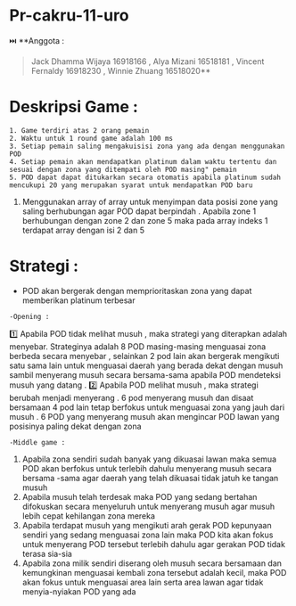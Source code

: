 # Pr-cakru-11-uro

:next_track_button: **Anggota : 
> Jack Dhamma Wijaya 16918166 , Alya Mizani 16518181 , Vincent Fernaldy 16918230 , Winnie Zhuang 16518020**

# Deskripsi Game :
```
1. Game terdiri atas 2 orang pemain
2. Waktu untuk 1 round game adalah 100 ms
3. Setiap pemain saling mengakuisisi zona yang ada dengan menggunakan POD
4. Setiap pemain akan mendapatkan platinum dalam waktu tertentu dan sesuai dengan zona yang ditempati oleh POD masing" pemain
5. POD dapat dapat ditukarkan secara otomatis apabila platinum sudah mencukupi 20 yang merupakan syarat untuk mendapatkan POD baru
```





1. Menggunakan array of array untuk menyimpan data posisi zone yang saling berhubungan agar POD dapat berpindah . 
   Apabila zone 1 berhubungan dengan zone 2 dan zone 5 maka pada array indeks 1 terdapat array dengan isi 2 dan 5






# Strategi :

- POD akan bergerak dengan memprioritaskan zona yang dapat memberikan platinum terbesar

`-Opening :`
  
 :one: Apabila POD tidak melihat musuh , maka strategi yang diterapkan adalah menyebar. Strateginya adalah 8 POD masing-masing      menguasai zona berbeda secara menyebar , selainkan 2 pod lain akan bergerak mengikuti satu sama lain untuk menguasai daerah yang berada dekat dengan musuh sambil menyerang musuh secara bersama-sama apabila POD mendeteksi musuh yang datang .
 :two: Apabila POD melihat musuh , maka strategi berubah menjadi menyerang . 6 pod menyerang musuh dan disaat bersamaan 4 pod lain tetap berfokus untuk menguasai zona yang jauh dari musuh . 6 POD yang menyerang musuh akan mengincar POD lawan yang posisinya paling dekat dengan zona 


`-Middle game :`
   1. Apabila zona sendiri sudah banyak yang dikuasai lawan maka semua POD akan berfokus untuk terlebih dahulu menyerang musuh secara bersama -sama agar daerah yang telah dikuasai tidak jatuh ke tangan musuh 
   2. Apabila musuh telah terdesak maka POD yang sedang bertahan difokuskan secara menyeluruh untuk menyerang musuh agar musuh lebih cepat kehilangan zona mereka 
   3. Apabila terdapat musuh yang mengikuti arah gerak POD kepunyaan sendiri yang sedang menguasai zona lain maka POD kita akan fokus untuk menyerang POD tersebut terlebih dahulu agar gerakan POD tidak terasa sia-sia
   4. Apabila zona milik sendiri diserang oleh musuh secara bersamaan dan kemungkinan menguasai kembali zona tersebut adalah kecil, maka POD akan fokus untuk menguasai area lain serta area lawan agar tidak menyia-nyiakan POD yang ada 




